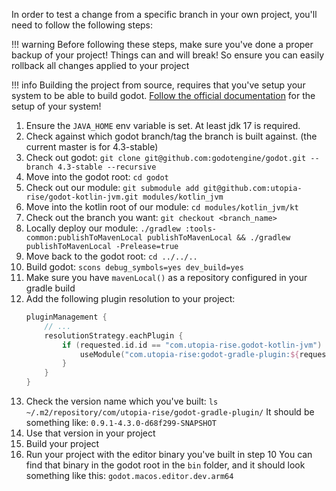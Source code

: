 In order to test a change from a specific branch in your own project, you'll need to follow the following steps:

!!! warning
    Before following these steps, make sure you've done a proper backup of your project! Things can and will break! So ensure you can easily rollback all changes applied to your project

!!! info
    Building the project from source, requires that you've setup your system to be able to build godot. [Follow the official documentation](https://docs.godotengine.org/en/stable/contributing/development/compiling/index.html) for the setup of your system! 

1. Ensure the `JAVA_HOME` env variable is set. At least jdk 17 is required.
2. Check against which godot branch/tag the branch is built against. (the current master is for 4.3-stable)
3. Check out godot: `git clone git@github.com:godotengine/godot.git --branch 4.3-stable --recursive`
4. Move into the godot root: `cd godot`
5. Check out our module: `git submodule add git@github.com:utopia-rise/godot-kotlin-jvm.git modules/kotlin_jvm`
6. Move into the kotlin root of our module: `cd modules/kotlin_jvm/kt`
7. Check out the branch you want: `git checkout <branch_name>`
8. Locally deploy our module: `./gradlew :tools-common:publishToMavenLocal publishToMavenLocal && ./gradlew publishToMavenLocal -Prelease=true`
9. Move back to the godot root: `cd ../../..`
10. Build godot: `scons debug_symbols=yes dev_build=yes`
11. Make sure you have `mavenLocal()` as a repository configured in your gradle build
12. Add the following plugin resolution to your project:
    ```kotlin
    pluginManagement {
        // ...
        resolutionStrategy.eachPlugin {
            if (requested.id.id == "com.utopia-rise.godot-kotlin-jvm") {
                useModule("com.utopia-rise:godot-gradle-plugin:${requested.version}")
            }
        }
    }
    ```
13. Check the version name which you've built: `ls ~/.m2/repository/com/utopia-rise/godot-gradle-plugin/`
    It should be something like: `0.9.1-4.3.0-d68f299-SNAPSHOT`
14. Use that version in your project
15. Build your project
16. Run your project with the editor binary you've built in step 10
    You can find that binary in the godot root in the `bin` folder, and it should look something like this: `godot.macos.editor.dev.arm64`
